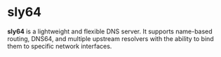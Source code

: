 # sly64

**sly64** is a lightweight and flexible DNS server. It supports name-based routing, DNS64, and multiple upstream resolvers with the ability to bind them to specific network interfaces.

